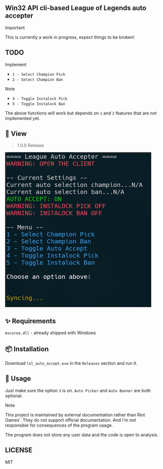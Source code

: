 ## Win32 API cli-based League of Legends auto accepter

> [!IMPORTANT]
> This is currently a work in progress, expect things to be broken!

## TODO

Implement
- `1 - Select Champion Pick`
- `2 - Select Champion Ban`

> [!NOTE]
> - `4 - Toggle Instalock Pick`
> - `5 - Toggle Instalock Ban`
> 
> The above functions will work but depends on `1` and `2` features that are not implemented yet.

## 🌅 View 

> 1.0.0 Release
> 
![](img/current-view.png)


## ✨ Requirements
`mscoree.dll` - already shipped with Windows

## 📦 Installation

Download `lol_auto_accept.exe` in the `Releases` section and run it.

## 🚀 Usage

Just make sure the option `3` is on. `Auto Picker` and `Auto Banner` are both optional.

>[!NOTE]
> This project is maintained by external documentation rather than Riot Games'. They do not support official documentation. And i'm not responsible for consequences of the program usage.
>
> The program does not store any user data and the code is open to analysis.

## LICENSE

MIT
